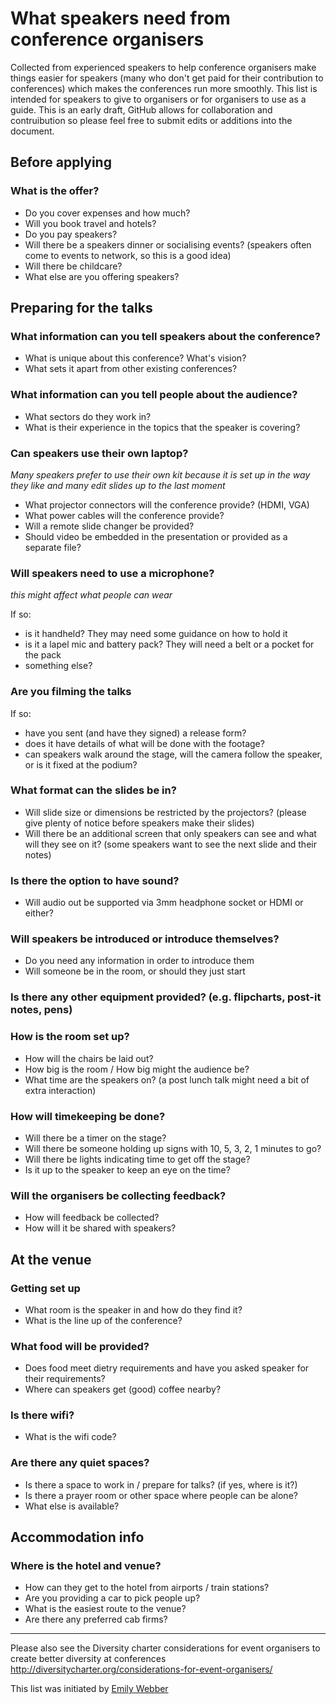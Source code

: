 # What speakers need from conference organisers

Collected from experienced speakers to help conference organisers make things easier for speakers (many who don't get paid for their contribution to conferences) which makes the conferences run more smoothly. This list is intended for speakers to give to organisers or for organisers to use as a guide. 
This is an early draft, GitHub allows for collaboration and contruibution so please feel free to submit edits or additions into the document.

## Before applying

### What is the offer?

- Do you cover expenses and how much?
- Will you book travel and hotels?
- Do you pay speakers?
- Will there be a speakers dinner or socialising events? (speakers often come to events to network, so this is a good idea)
- Will there be childcare?
- What else are you offering speakers?

## Preparing for the talks

### What information can you tell speakers about the conference?

- What is unique about this conference? What's vision? 
- What sets it apart from other existing conferences? 

### What information can you tell people about the audience?

- What sectors do they work in?
- What is their experience in the topics that the speaker is covering?

### Can speakers use their own laptop?

*Many speakers prefer to use their own kit because it is set up in the way they like and many edit slides up to the last moment*

- What projector connectors will the conference provide? (HDMI, VGA)
- What power cables will the conference provide?
- Will a remote slide changer be provided?
- Should video be embedded in the presentation or provided as a separate file?

### Will speakers need to use a microphone?

*this might affect what people can wear*

If so:
- is it handheld? They may need some guidance on how to hold it
- is it a lapel mic and battery pack? They will need a belt or a pocket for the pack
- something else?

### Are you filming the talks

If so:
- have you sent (and have they signed) a release form?
- does it have details of what will be done with the footage?
- can speakers walk around the stage, will the camera follow the speaker, or is it fixed at the podium?

### What format can the slides be in?

- Will slide size or dimensions be restricted by the projectors? (please give plenty of notice before speakers make their slides) 
- Will there be an additional screen that only speakers can see and what will they see on it? (some speakers want to see the next slide and their notes)

### Is there the option to have sound?

- Will audio out be supported via 3mm headphone socket or HDMI or either?

### Will speakers be introduced or introduce themselves?

- Do you need any information in order to introduce them
- Will someone be in the room, or should they just start

### Is there any other equipment provided? (e.g. flipcharts, post-it notes, pens)

### How is the room set up?

- How will the chairs be laid out?
- How big is the room / How big might the audience be?
- What time are the speakers on? (a post lunch talk might need a bit of extra interaction)

### How will timekeeping be done?

 - Will there be a timer on the stage?
 - Will there be someone holding up signs with 10, 5, 3, 2, 1 minutes to go?
 - Will there be lights indicating time to get off the stage?
 - Is it up to the speaker to keep an eye on the time?

### Will the organisers be collecting feedback?

- How will feedback be collected?
- How will it be shared with speakers?

## At the venue

### Getting set up

- What room is the speaker in and how do they find it?
- What is the line up of the conference?

### What food will be provided?

- Does food meet dietry requirements and have you asked speaker for their requirements?
- Where can speakers get (good) coffee nearby?

### Is there wifi? 

- What is the wifi code?

###  Are there any quiet spaces?

- Is there a space to work in / prepare for talks? (if yes, where is it?)
- Is there a prayer room or other space where people can be alone?
- What else is available?

## Accommodation info

### Where is the hotel and venue?

- How can they get to the hotel from airports / train stations?
- Are you providing a car to pick people up?
- What is the easiest route to the venue?
- Are there any preferred cab firms?
---

Please also see the Diversity charter considerations for event organisers to create better diversity at conferences http://diversitycharter.org/considerations-for-event-organisers/ 

This list was initiated by [Emily Webber](https://twitter.com/ewebber)
